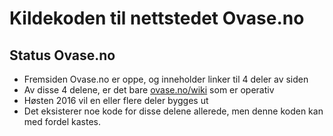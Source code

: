 # Kildekoden til nettstedet Ovase.no

## Status Ovase.no

* Fremsiden Ovase.no er oppe, og inneholder linker til 4 deler av siden
* Av disse 4 delene, er det bare [ovase.no/wiki](http://ovase.no/wiki) som er operativ
* Høsten 2016 vil en eller flere deler bygges ut
* Det eksisterer noe kode for disse delene allerede, men denne koden kan med fordel kastes.
